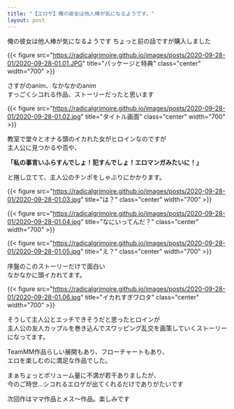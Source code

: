```yaml
---
title: "【エロゲ】俺の彼女は他人棒が気になるようです。"
layout: post
---
```


俺の彼女は他人棒が気になるようです
ちょっと前の話ですが購入しました

{{< figure src="https://radicalgrimoire.github.io/images/posts/2020-09-28-01/2020-09-28-01.01.JPG" title="パッケージと特典" class="center" width="700" >}}


さすがのanim、なかなかのanim  
すっごくシコれる作品、ストーリーだったと思います  

{{< figure src="https://radicalgrimoire.github.io/images/posts/2020-09-28-01/2020-09-28-01.02.jpg" title="タイトル画面" class="center" width="700" >}}


教室で堂々とオナる頭のイカれた女がヒロインなのですが  
主人公に見つかるや否や、  

**「私の事言いふらすんでしょ！犯すんでしょ！エロマンガみたいに！」**

と捲し立てて、主人公のチンポをしゃぶりにかかります。

{{< figure src="https://radicalgrimoire.github.io/images/posts/2020-09-28-01/2020-09-28-01.03.jpg" title="は？" class="center" width="700" >}}

{{< figure src="https://radicalgrimoire.github.io/images/posts/2020-09-28-01/2020-09-28-01.04.jpg" title="なにいってんだ？" class="center" width="700" >}}

{{< figure src="https://radicalgrimoire.github.io/images/posts/2020-09-28-01/2020-09-28-01.05.jpg" title="え？" class="center" width="700" >}}

序盤のこのストーリーだけで面白い  
なかなかに頭イカれてます。

{{< figure src="https://radicalgrimoire.github.io/images/posts/2020-09-28-01/2020-09-28-01.06.jpg" title="イカれすぎワロタ" class="center" width="700" >}}


そうして主人公とエッチできそうだと思ったヒロインが  
主人公の友人カップルを巻き込んでスワッピング乱交を画策していくストーリーになってます。

TeamMM作品らしい展開もあり、フローチャートもあり、  
エロを楽しむのに満足な作品でした。

まぁちょっとボリューム量に不満が若干ありましたが、  
今のご時世…シコれるエロゲが出てくれるだけでありがたいです  

次回作はママ作品とメス～作品。楽しみです